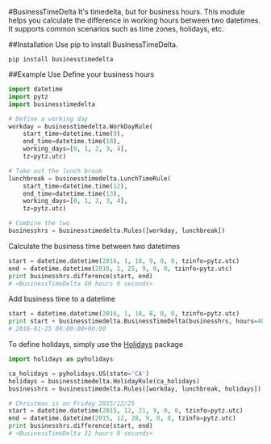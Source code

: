 #BusinessTimeDelta
It's timedelta, but for business hours. This module helps you calculate the difference in working hours between two datetimes. It supports common scenarios such as time zones, holidays, etc.

##Installation
Use pip to install BusinessTimeDelta.

```shell
pip install businesstimedelta
```

##Example Use
Define your business hours

```python
import datetime
import pytz
import businesstimedelta

# Define a working day
workday = businesstimedelta.WorkDayRule(
    start_time=datetime.time(9),
    end_time=datetime.time(18),
    working_days=[0, 1, 2, 3, 4],
    tz=pytz.utc)

# Take out the lunch break
lunchbreak = businesstimedelta.LunchTimeRule(
    start_time=datetime.time(12),
    end_time=datetime.time(13),
    working_days=[0, 1, 2, 3, 4],
    tz=pytz.utc)

# Combine the two
businesshrs = businesstimedelta.Rules([workday, lunchbreak])
```

Calculate the business time between two datetimes

```python
start = datetime.datetime(2016, 1, 18, 9, 0, 0, tzinfo=pytz.utc)
end = datetime.datetime(2016, 1, 25, 9, 0, 0, tzinfo=pytz.utc)
print businesshrs.difference(start, end)
# <BusinessTimeDelta 40 hours 0 seconds>
```

Add business time to a datetime

```python
start = datetime.datetime(2016, 1, 18, 8, 0, 0, tzinfo=pytz.utc)
print start + businesstimedelta.BusinessTimeDelta(businesshrs, hours=40)
# 2016-01-25 09:00:00+00:00
```

To define holidays, simply use the [Holidays](https://pypi.python.org/pypi/holidays) package

```python
import holidays as pyholidays

ca_holidays = pyholidays.US(state='CA')
holidays = businesstimedelta.HolidayRule(ca_holidays)
businesshrs = businesstimedelta.Rules([workday, lunchbreak, holidays])

# Christmas is on Friday 2015/12/25
start = datetime.datetime(2015, 12, 21, 9, 0, 0, tzinfo=pytz.utc)
end = datetime.datetime(2015, 12, 28, 9, 0, 0, tzinfo=pytz.utc)
print businesshrs.difference(start, end)
# <BusinessTimeDelta 32 hours 0 seconds>
```
